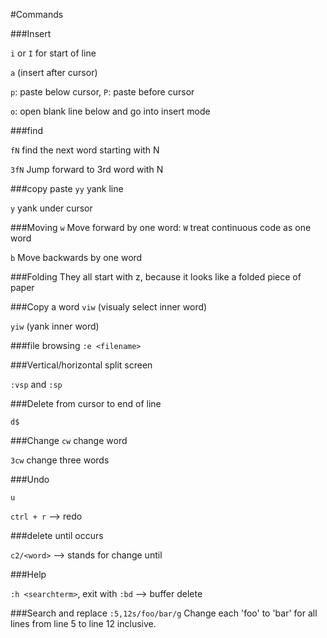 
#Commands


###Insert


`i` or `I` for start of line

`a` (insert after cursor)

`p`: paste below cursor, `P`: paste before cursor

`o`: open blank line below and go into insert mode 

###find

`fN` find the next word starting with N

`3fN` Jump forward to 3rd word with N

###copy paste
`yy` yank line

`y` yank under cursor	


###Moving
`w` Move forward by one word: `W` treat continuous code as one word

`b` Move backwards by one word


###Folding
They all start with z, because it looks like a folded piece of paper


###Copy a word
`viw` (visualy select inner word)

`yiw` (yank inner word)

###file browsing
`:e <filename>`

###Vertical/horizontal split screen

`:vsp` and `:sp`

###Delete from cursor to end of line

`d$`

###Change
`cw` change word

`3cw` change three words


###Undo

`u`

`ctrl + r` --> redo

###delete until <word> occurs

`c2/<word>` --> stands for change until <word>

###Help

`:h <searchterm>`, exit with `:bd` --> buffer delete

###Search and replace
`:5,12s/foo/bar/g`	 Change each 'foo' to 'bar' for all lines from line 5 to line 12 inclusive.

